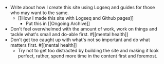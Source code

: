 - Write about how I create this site using Logseq and guides for those who may want to the same.
	- [[How I made this site with Logseq and Github pages]]
		- Put this in [[Ongoing Archive]]
- Don't feel overwhelmed with the amount of work, work on things and tackle what's small and do-able first. #[[mental health]]
- Don't get too caught up with what's not so important and do what matters first. #[[mental health]]
	- Try not to get too distracted by building the site and making it look perfect, rather, spend more time in the content first and foremost.